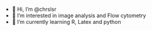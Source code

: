 - 👋 Hi, I’m @chrslsr
- 👀 I’m interested in image analysis and Flow cytometry
- 🌱 I’m currently learning R, Latex and python

<!---
chrslsr/chrslsr is a ✨ special ✨ repository because its `README.md` (this file) appears on your GitHub profile.
You can click the Preview link to take a look at your changes.
--->
